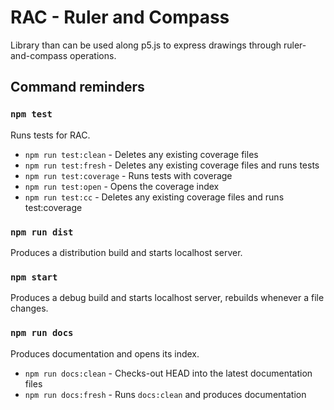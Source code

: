 # RAC - Ruler and Compass

Library than can be used along p5.js to express drawings through ruler-and-compass operations.


## Command reminders

### `npm test`
Runs tests for RAC.

+ `npm run test:clean` - Deletes any existing coverage files
+ `npm run test:fresh` - Deletes any existing coverage files and runs tests
+ `npm run test:coverage` - Runs tests with coverage
+ `npm run test:open` - Opens the coverage index
+ `npm run test:cc` - Deletes any existing coverage files and runs test:coverage


### `npm run dist`
Produces a distribution build and starts localhost server.


### `npm start`
Produces a debug build and starts localhost server, rebuilds whenever a file changes.


### `npm run docs`
Produces documentation and opens its index.

+ `npm run docs:clean` - Checks-out HEAD into the latest documentation files
+ `npm run docs:fresh` - Runs `docs:clean` and produces documentation

